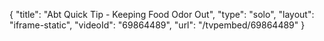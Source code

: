{
    "title": "Abt Quick Tip - Keeping Food Odor Out",
    "type": "solo",
    "layout": "iframe-static",
    "videoId": "69864489",
    "url": "\/tvpembed\/69864489"
}